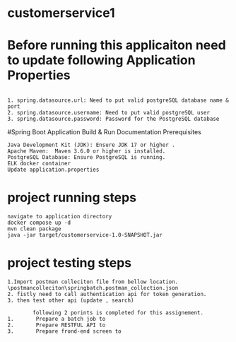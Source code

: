 # customerservice1

# Before running this applicaiton need to update following Application Properties 
```

1. spring.datasource.url: Need to put valid postgreSQL database name & port 
2. spring.datasource.username: Need to put valid postgreSQL user 
3. spring.datasource.password: Password for the PostgreSQL database
```

#Spring Boot Application Build & Run Documentation Prerequisites
```
Java Development Kit (JDK): Ensure JDK 17 or higher .
Apache Maven:  Maven 3.6.0 or higher is installed.
PostgreSQL Database: Ensure PostgreSQL is running.
ELK docker container
Update application.properties
```

# project running steps
```
navigate to application directory
docker compose up -d 
mvn clean package 
java -jar target/customerservice-1.0-SNAPSHOT.jar
```

# project testing steps
```
1.Import postman colleciton file from bellow location.
\postmancolleciton\springbatch.postman_collection.json
2. fistly need to call authentication api for token generation.
3. then test other api (update , search)

```

```
        following 2 porints is completed for this assignement.
1.       Prepare a batch job to
2.       Prepare RESTFUL API to
3.       Prepare frond-end screen to 
```

